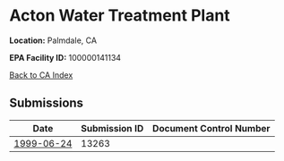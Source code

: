 # Acton Water Treatment Plant

**Location:** Palmdale, CA

**EPA Facility ID:** 100000141134

[Back to CA Index](../../index.md)

## Submissions

| Date | Submission ID | Document Control Number |
|------|--------------|-------------------------|
| [1999-06-24](submissions/13263.md) | 13263 |  |
